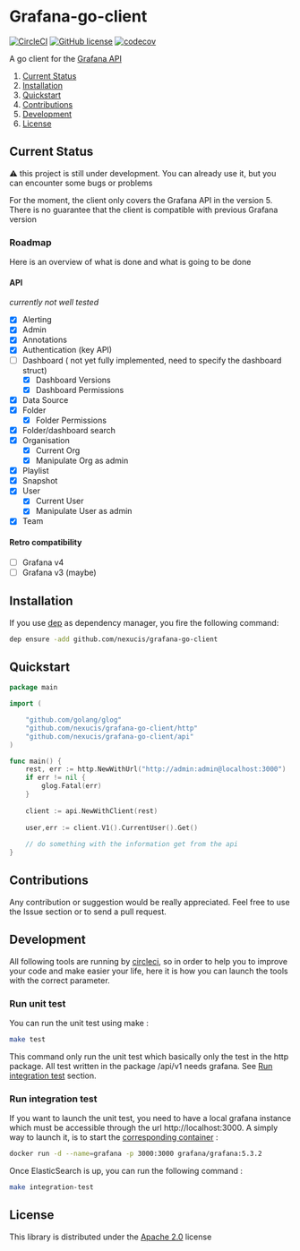 Grafana-go-client
=========================
[![CircleCI](https://circleci.com/gh/Nexucis/grafana-go-client.svg?style=shield)](https://circleci.com/gh/Nexucis/grafana-go-client) [![GitHub license](https://img.shields.io/badge/license-Apache2-blue.svg)](./LICENSE) [![codecov](https://codecov.io/gh/Nexucis/grafana-go-client/branch/master/graph/badge.svg)](https://codecov.io/gh/Nexucis/grafana-go-client)

A go client for the [Grafana API](http://docs.grafana.org/http_api/)


1. [Current Status](#current-status) 
2. [Installation](#installation)
3. [Quickstart](#quickstart)
4. [Contributions](#contributions)
5. [Development](#development)
6. [License](#license)

## Current Status
:warning: this project is still under development. You can already use it, but you can encounter some bugs or problems

For the moment, the client only covers the Grafana API in the version 5. There is no guarantee that the client is compatible with previous Grafana version

### Roadmap
Here is an overview of what is done and what is going to be done

#### API
*currently not well tested*

- [x] Alerting
- [x] Admin
- [x] Annotations
- [x] Authentication (key API)
- [ ] Dashboard ( not yet fully implemented, need to specify the dashboard struct)
   - [x] Dashboard Versions
   - [x] Dashboard Permissions
- [x] Data Source
- [x] Folder
   - [x] Folder Permissions
- [x] Folder/dashboard search
- [x] Organisation
   - [x] Current Org
   - [x] Manipulate Org as admin
- [x] Playlist
- [x] Snapshot
- [x] User
   - [x] Current User
   - [x] Manipulate User as admin
- [x] Team

#### Retro compatibility
- [ ] Grafana v4
- [ ] Grafana v3 (maybe)

## Installation
If you use [dep](https://golang.github.io/dep/) as dependency manager, you fire the following command:

```bash
dep ensure -add github.com/nexucis/grafana-go-client
```

## Quickstart

```go
package main

import (

	"github.com/golang/glog"
	"github.com/nexucis/grafana-go-client/http"
	"github.com/nexucis/grafana-go-client/api"
)

func main() {
	rest, err := http.NewWithUrl("http://admin:admin@localhost:3000")
	if err != nil {
		glog.Fatal(err)
	}
	
	client := api.NewWithClient(rest)
	
	user,err := client.V1().CurrentUser().Get()
	
	// do something with the information get from the api
}
```

## Contributions
Any contribution or suggestion would be really appreciated. Feel free to use the Issue section or to send a pull request.

## Development
All following tools are running by [circleci](https://circleci.com/gh/Nexucis/grafana-go-client), so in order to help you to improve your code and make easier your life, here it is how you can launch the tools with the correct parameter.

### Run unit test
You can run the unit test using make :

```bash
make test
```

This command only run the unit test which basically only the test in the http package. All test written in the package /api/v1 needs grafana. See [Run integration test](#run-integration-test) section. 

### Run integration test
If you want to launch the unit test, you need to have a local grafana instance which must be accessible through the url http://localhost:3000. A simply way to launch it, is to start the [corresponding container](https://hub.docker.com/r/grafana/grafana/) : 

```bash
docker run -d --name=grafana -p 3000:3000 grafana/grafana:5.3.2
```

Once ElasticSearch is up, you can run the following command :

```bash
make integration-test
```


## License
This library is distributed under the [Apache 2.0](./LICENSE) license

